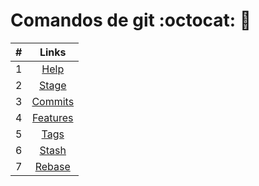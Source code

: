 # **Comandos de git** :octocat: :pushpin:

| #  | **Links** |
| ------------- |:-------------:|
| 1 | [Help]    |
| 2 | [Stage]   |
| 3 | [Commits] |
| 4 | [Features]|
| 5 | [Tags]		|
| 6 | [Stash]		|
| 7 | [Rebase]	|

[Help]: <https://github.com/edvalenzuela/comandos-git/blob/main/comandos/help.md>
[Stage]: <https://github.com/edvalenzuela/comandos-git/blob/main/comandos/stage.md>
[Commits]: <https://github.com/edvalenzuela/comandos-git/blob/main/comandos/commits.md>
[Features]: <https://github.com/edvalenzuela/comandos-git/blob/main/comandos/features.md>
[Tags]: <https://github.com/edvalenzuela/comandos-git/blob/main/comandos/tags.md>
[Stash]: <https://github.com/edvalenzuela/comandos-git/blob/main/comandos/stash.md>
[Rebase]: <https://github.com/edvalenzuela/comandos-git/blob/main/comandos/rebase.md>